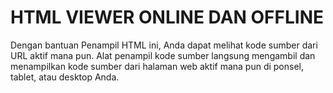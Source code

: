 # HTML VIEWER ONLINE DAN OFFLINE

Dengan bantuan Penampil HTML ini, Anda dapat melihat kode sumber dari URL aktif mana pun. Alat penampil kode sumber langsung mengambil dan menampilkan kode sumber dari halaman web aktif mana pun di ponsel, tablet, atau desktop Anda.
